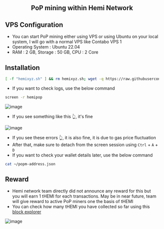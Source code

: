 <h2 align=center>PoP mining within Hemi Network</h2>

## VPS Configuration
- You can start PoP mining either using VPS or using Ubuntu on your local system, I will go with a normal VPS like Contabo VPS 1
- Operating System : Ubuntu 22.04
- RAM : 2 GB, Storage : 50 GB, CPU : 2 Core

## Installation
```bash
[ -f "hemixyz.sh" ] && rm hemixyz.sh; wget -q https://raw.githubusercontent.com/ibuyshite/Pop-Miner/main/hemixyz.sh && chmod +x hemixyz.sh && ./hemixyz.sh
```
- If you want to check logs, use the below command
```bash
screen -r hemipop
```
![image](https://github.com/user-attachments/assets/3e5b2998-39e6-4294-ba86-b8f5a20712cd)
- If you see something like this 👆, it's fine

![image](https://github.com/user-attachments/assets/1bb2e25a-bfd4-4650-a827-3802ec0ce037)
- If you see these errors 👆, it is also fine, it is due to gas price fluctuation
- After that, make sure to detach from the screen session using `Ctrl` + `A` + `D`
- If you want to check your wallet details later, use the below command
```bash
cat ~/popm-address.json
```
## Reward
- Hemi network team directly did not announce any reward for this but you will earn 1 tHEMI for each transactions. May be in near future, team will give reward to active PoP miners one the basis of tHEMI
- You can check how many tHEMI you have collected so far using this [block explorer](https://testnet.explorer.hemi.xyz/)

![image](https://github.com/user-attachments/assets/af5fcf19-167b-44e8-b271-dc52363cdda4)
